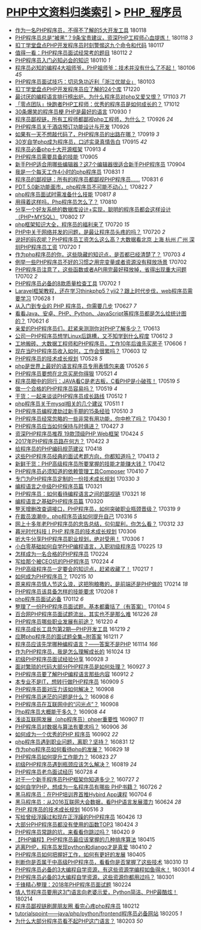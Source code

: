 [PHP中文资料归类索引](../README.md) > [PHP_程序员](PHP_程序员.md)
====
- [作为一名PHP程序员，不得不了解的5大开发工具](http://jkwz.applinzi.com/ittc/7059957743870280721.html#%E4%BD%9C%E4%B8%BA%E4%B8%80%E5%90%8DPHP%E7%A8%8B%E5%BA%8F%E5%91%98%EF%BC%8C%E4%B8%8D%E5%BE%97%E4%B8%8D%E4%BA%86%E8%A7%A3%E7%9A%845%E5%A4%A7%E5%BC%80%E5%8F%91%E5%B7%A5%E5%85%B7) 180118  
- [PHP程序员总是“被黑”？9条宝贵建议，资深PHP工程师心血提炼！](http://jkwz.applinzi.com/ittc/7059874489972556806.html#PHP%E7%A8%8B%E5%BA%8F%E5%91%98%E6%80%BB%E6%98%AF%E2%80%9C%E8%A2%AB%E9%BB%91%E2%80%9D%EF%BC%9F9%E6%9D%A1%E5%AE%9D%E8%B4%B5%E5%BB%BA%E8%AE%AE%EF%BC%8C%E8%B5%84%E6%B7%B1PHP%E5%B7%A5%E7%A8%8B%E5%B8%88%E5%BF%83%E8%A1%80%E6%8F%90%E7%82%BC%EF%BC%81) 180118 *3* 
- [扣丁学堂盘点PHP开发程序员时刻警惕这九个命令和代码](http://jkwz.applinzi.com/ittc/7059497280556499975.html#%E6%89%A3%E4%B8%81%E5%AD%A6%E5%A0%82%E7%9B%98%E7%82%B9PHP%E5%BC%80%E5%8F%91%E7%A8%8B%E5%BA%8F%E5%91%98%E6%97%B6%E5%88%BB%E8%AD%A6%E6%83%95%E8%BF%99%E4%B9%9D%E4%B8%AA%E5%91%BD%E4%BB%A4%E5%92%8C%E4%BB%A3%E7%A0%81) 180117  
- [值得一看：PHP程序员面试经常考的题目](http://jkwz.applinzi.com/ittc/7055877647219819527.html#%E5%80%BC%E5%BE%97%E4%B8%80%E7%9C%8B%EF%BC%9APHP%E7%A8%8B%E5%BA%8F%E5%91%98%E9%9D%A2%E8%AF%95%E7%BB%8F%E5%B8%B8%E8%80%83%E7%9A%84%E9%A2%98%E7%9B%AE) 180112 *2* 
- [PHP程序员入门必知必会的知识](http://jkwz.applinzi.com/ittc/7055833843834029067.html#PHP%E7%A8%8B%E5%BA%8F%E5%91%98%E5%85%A5%E9%97%A8%E5%BF%85%E7%9F%A5%E5%BF%85%E4%BC%9A%E7%9A%84%E7%9F%A5%E8%AF%86) 180110 *1* 
- [程序员必知的编程4大祖师爷，PHP祖师爷：技术并没有什么了不起！](http://jkwz.applinzi.com/ittc/7055528116934411281.html#%E7%A8%8B%E5%BA%8F%E5%91%98%E5%BF%85%E7%9F%A5%E7%9A%84%E7%BC%96%E7%A8%8B4%E5%A4%A7%E7%A5%96%E5%B8%88%E7%88%B7%EF%BC%8CPHP%E7%A5%96%E5%B8%88%E7%88%B7%EF%BC%9A%E6%8A%80%E6%9C%AF%E5%B9%B6%E6%B2%A1%E6%9C%89%E4%BB%80%E4%B9%88%E4%BA%86%E4%B8%8D%E8%B5%B7%EF%BC%81) 180106 *45* 
- [PHP程序员面试技巧：切忌急功近利「浙江优就业」](http://jkwz.applinzi.com/ittc/7054362216197784587.html#PHP%E7%A8%8B%E5%BA%8F%E5%91%98%E9%9D%A2%E8%AF%95%E6%8A%80%E5%B7%A7%EF%BC%9A%E5%88%87%E5%BF%8C%E6%80%A5%E5%8A%9F%E8%BF%91%E5%88%A9%E3%80%8C%E6%B5%99%E6%B1%9F%E4%BC%98%E5%B0%B1%E4%B8%9A%E3%80%8D) 180103  
- [扣丁学堂盘点PHP开发程序员应了解的24个库](http://jkwz.applinzi.com/ittc/7049141431858365457.html#%E6%89%A3%E4%B8%81%E5%AD%A6%E5%A0%82%E7%9B%98%E7%82%B9PHP%E5%BC%80%E5%8F%91%E7%A8%8B%E5%BA%8F%E5%91%98%E5%BA%94%E4%BA%86%E8%A7%A3%E7%9A%8424%E4%B8%AA%E5%BA%93) 171220  
- [最讨厌的编程语言排行榜出炉，为什么程序员对php又爱又恨？](http://jkwz.applinzi.com/ittc/7031774694078940176.html#%E6%9C%80%E8%AE%A8%E5%8E%8C%E7%9A%84%E7%BC%96%E7%A8%8B%E8%AF%AD%E8%A8%80%E6%8E%92%E8%A1%8C%E6%A6%9C%E5%87%BA%E7%82%89%EF%BC%8C%E4%B8%BA%E4%BB%80%E4%B9%88%E7%A8%8B%E5%BA%8F%E5%91%98%E5%AF%B9php%E5%8F%88%E7%88%B1%E5%8F%88%E6%81%A8%EF%BC%9F) 171103 *71* 
- [「零点团队」快跑者PHP工程师：优秀的程序员是如何成长的？](http://jkwz.applinzi.com/ittc/7023598125082739729.html#%E3%80%8C%E9%9B%B6%E7%82%B9%E5%9B%A2%E9%98%9F%E3%80%8D%E5%BF%AB%E8%B7%91%E8%80%85PHP%E5%B7%A5%E7%A8%8B%E5%B8%88%EF%BC%9A%E4%BC%98%E7%A7%80%E7%9A%84%E7%A8%8B%E5%BA%8F%E5%91%98%E6%98%AF%E5%A6%82%E4%BD%95%E6%88%90%E9%95%BF%E7%9A%84%EF%BC%9F) 171012  
- [30条爆笑的程序员梗 PHP是最好的语言](http://jkwz.applinzi.com/ittc/7019173210590020624.html#30%E6%9D%A1%E7%88%86%E7%AC%91%E7%9A%84%E7%A8%8B%E5%BA%8F%E5%91%98%E6%A2%97+PHP%E6%98%AF%E6%9C%80%E5%A5%BD%E7%9A%84%E8%AF%AD%E8%A8%80) 170930 *1* 
- [程序员鄙视链，所有工程师都鄙视php工程师，为什么？](http://jkwz.applinzi.com/ittc/7017577887853708304.html#%E7%A8%8B%E5%BA%8F%E5%91%98%E9%84%99%E8%A7%86%E9%93%BE%EF%BC%8C%E6%89%80%E6%9C%89%E5%B7%A5%E7%A8%8B%E5%B8%88%E9%83%BD%E9%84%99%E8%A7%86php%E5%B7%A5%E7%A8%8B%E5%B8%88%EF%BC%8C%E4%B8%BA%E4%BB%80%E4%B9%88%EF%BC%9F) 170926 *24* 
- [PHP程序员关于酒店预订功能设计与开发](http://jkwz.applinzi.com/ittc/7017454781818471440.html#PHP%E7%A8%8B%E5%BA%8F%E5%91%98%E5%85%B3%E4%BA%8E%E9%85%92%E5%BA%97%E9%A2%84%E8%AE%A2%E5%8A%9F%E8%83%BD%E8%AE%BE%E8%AE%A1%E4%B8%8E%E5%BC%80%E5%8F%91) 170926  
- [如果有一天不想敲代码了，PHP程序员的出路在哪？](http://jkwz.applinzi.com/ittc/7014976760272389136.html#%E5%A6%82%E6%9E%9C%E6%9C%89%E4%B8%80%E5%A4%A9%E4%B8%8D%E6%83%B3%E6%95%B2%E4%BB%A3%E7%A0%81%E4%BA%86%EF%BC%8CPHP%E7%A8%8B%E5%BA%8F%E5%91%98%E7%9A%84%E5%87%BA%E8%B7%AF%E5%9C%A8%E5%93%AA%EF%BC%9F) 170919 *3* 
- [30岁自学php成为程序员，口述实录真情告白](http://jkwz.applinzi.com/ittc/7013642679295149072.html#30%E5%B2%81%E8%87%AA%E5%AD%A6php%E6%88%90%E4%B8%BA%E7%A8%8B%E5%BA%8F%E5%91%98%EF%BC%8C%E5%8F%A3%E8%BF%B0%E5%AE%9E%E5%BD%95%E7%9C%9F%E6%83%85%E5%91%8A%E7%99%BD) 170915 *42* 
- [程序员必备php十大开源框架](http://jkwz.applinzi.com/ittc/7012838486615524369.html#%E7%A8%8B%E5%BA%8F%E5%91%98%E5%BF%85%E5%A4%87php%E5%8D%81%E5%A4%A7%E5%BC%80%E6%BA%90%E6%A1%86%E6%9E%B6) 170913 *4* 
- [PHP程序员需要具备的技能](http://jkwz.applinzi.com/ittc/7009830176136102928.html#PHP%E7%A8%8B%E5%BA%8F%E5%91%98%E9%9C%80%E8%A6%81%E5%85%B7%E5%A4%87%E7%9A%84%E6%8A%80%E8%83%BD) 170905  
- [新手PHP适合用哪些编辑器？这7个编辑器很适合新手PHP程序员](http://jkwz.applinzi.com/ittc/7009417574432113680.html#%E6%96%B0%E6%89%8BPHP%E9%80%82%E5%90%88%E7%94%A8%E5%93%AA%E4%BA%9B%E7%BC%96%E8%BE%91%E5%99%A8%EF%BC%9F%E8%BF%997%E4%B8%AA%E7%BC%96%E8%BE%91%E5%99%A8%E5%BE%88%E9%80%82%E5%90%88%E6%96%B0%E6%89%8BPHP%E7%A8%8B%E5%BA%8F%E5%91%98) 170904  
- [我是一个每天工作4小时的php程序员](http://jkwz.applinzi.com/ittc/7008067988631323665.html#%E6%88%91%E6%98%AF%E4%B8%80%E4%B8%AA%E6%AF%8F%E5%A4%A9%E5%B7%A5%E4%BD%9C4%E5%B0%8F%E6%97%B6%E7%9A%84php%E7%A8%8B%E5%BA%8F%E5%91%98) 170831 *1* 
- [程序员的鄙视链：所有的程序员都鄙视PHP程序员……](http://jkwz.applinzi.com/ittc/7007898545263477777.html#%E7%A8%8B%E5%BA%8F%E5%91%98%E7%9A%84%E9%84%99%E8%A7%86%E9%93%BE%EF%BC%9A%E6%89%80%E6%9C%89%E7%9A%84%E7%A8%8B%E5%BA%8F%E5%91%98%E9%83%BD%E9%84%99%E8%A7%86PHP%E7%A8%8B%E5%BA%8F%E5%91%98%E2%80%A6%E2%80%A6) 170831 *6* 
- [PDT 5.0新功能面市，php程序员不可能不动心！](http://jkwz.applinzi.com/ittc/7004657314492318737.html#PDT+5.0%E6%96%B0%E5%8A%9F%E8%83%BD%E9%9D%A2%E5%B8%82%EF%BC%8Cphp%E7%A8%8B%E5%BA%8F%E5%91%98%E4%B8%8D%E5%8F%AF%E8%83%BD%E4%B8%8D%E5%8A%A8%E5%BF%83%EF%BC%81) 170822 *7* 
- [php程序员面试时需准备什么技能](http://jkwz.applinzi.com/ittc/7002897166711129104.html#php%E7%A8%8B%E5%BA%8F%E5%91%98%E9%9D%A2%E8%AF%95%E6%97%B6%E9%9C%80%E5%87%86%E5%A4%87%E4%BB%80%E4%B9%88%E6%8A%80%E8%83%BD) 170817 *8* 
- [用得着这样吗，Php程序员怎么了？](http://jkwz.applinzi.com/ittc/7000078293217575953.html#%E7%94%A8%E5%BE%97%E7%9D%80%E8%BF%99%E6%A0%B7%E5%90%97%EF%BC%8CPhp%E7%A8%8B%E5%BA%8F%E5%91%98%E6%80%8E%E4%B9%88%E4%BA%86%EF%BC%9F) 170810  
- [分享一个好友系统的数据库设计+实现，聪明的程序员都会这样设计（PHP+MYSQL）](http://jkwz.applinzi.com/ittc/6997344231159759889.html#%E5%88%86%E4%BA%AB%E4%B8%80%E4%B8%AA%E5%A5%BD%E5%8F%8B%E7%B3%BB%E7%BB%9F%E7%9A%84%E6%95%B0%E6%8D%AE%E5%BA%93%E8%AE%BE%E8%AE%A1%2B%E5%AE%9E%E7%8E%B0%EF%BC%8C%E8%81%AA%E6%98%8E%E7%9A%84%E7%A8%8B%E5%BA%8F%E5%91%98%E9%83%BD%E4%BC%9A%E8%BF%99%E6%A0%B7%E8%AE%BE%E8%AE%A1%EF%BC%88PHP%2BMYSQL%EF%BC%89) 170802 *17* 
- [php框架知识大全，程序员的福利来了](http://jkwz.applinzi.com/ittc/6992418798966408208.html#php%E6%A1%86%E6%9E%B6%E7%9F%A5%E8%AF%86%E5%A4%A7%E5%85%A8%EF%BC%8C%E7%A8%8B%E5%BA%8F%E5%91%98%E7%9A%84%E7%A6%8F%E5%88%A9%E6%9D%A5%E4%BA%86) 170720 *15* 
- [PHP中关于网络并发的问题，是最让程序员头疼的吗？](http://jkwz.applinzi.com/ittc/6992298114072183825.html#PHP%E4%B8%AD%E5%85%B3%E4%BA%8E%E7%BD%91%E7%BB%9C%E5%B9%B6%E5%8F%91%E7%9A%84%E9%97%AE%E9%A2%98%EF%BC%8C%E6%98%AF%E6%9C%80%E8%AE%A9%E7%A8%8B%E5%BA%8F%E5%91%98%E5%A4%B4%E7%96%BC%E7%9A%84%E5%90%97%EF%BC%9F) 170720 *2* 
- [说好的码农呢？PHP程序员工资怎么这么高？大数据看北京 上海 杭州 广州 深圳PHP程序员工资](http://jkwz.applinzi.com/ittc/6991583863946871824.html#%E8%AF%B4%E5%A5%BD%E7%9A%84%E7%A0%81%E5%86%9C%E5%91%A2%EF%BC%9FPHP%E7%A8%8B%E5%BA%8F%E5%91%98%E5%B7%A5%E8%B5%84%E6%80%8E%E4%B9%88%E8%BF%99%E4%B9%88%E9%AB%98%EF%BC%9F%E5%A4%A7%E6%95%B0%E6%8D%AE%E7%9C%8B%E5%8C%97%E4%BA%AC+%E4%B8%8A%E6%B5%B7+%E6%9D%AD%E5%B7%9E+%E5%B9%BF%E5%B7%9E+%E6%B7%B1%E5%9C%B3PHP%E7%A8%8B%E5%BA%8F%E5%91%98%E5%B7%A5%E8%B5%84) 170720 *1* 
- [作为php程序员的你，这些隐藏的知识点，是否都已经清楚了？](http://jkwz.applinzi.com/ittc/6986096883133842437.html#%E4%BD%9C%E4%B8%BAphp%E7%A8%8B%E5%BA%8F%E5%91%98%E7%9A%84%E4%BD%A0%EF%BC%8C%E8%BF%99%E4%BA%9B%E9%9A%90%E8%97%8F%E7%9A%84%E7%9F%A5%E8%AF%86%E7%82%B9%EF%BC%8C%E6%98%AF%E5%90%A6%E9%83%BD%E5%B7%B2%E7%BB%8F%E6%B8%85%E6%A5%9A%E4%BA%86%EF%BC%9F) 170703 *4* 
- [例举一些PHP程序员不好的习惯之用完变量或者资源没有释放场景](http://jkwz.applinzi.com/ittc/6985716310494151685.html#%E4%BE%8B%E4%B8%BE%E4%B8%80%E4%BA%9BPHP%E7%A8%8B%E5%BA%8F%E5%91%98%E4%B8%8D%E5%A5%BD%E7%9A%84%E4%B9%A0%E6%83%AF%E4%B9%8B%E7%94%A8%E5%AE%8C%E5%8F%98%E9%87%8F%E6%88%96%E8%80%85%E8%B5%84%E6%BA%90%E6%B2%A1%E6%9C%89%E9%87%8A%E6%94%BE%E5%9C%BA%E6%99%AF) 170702  
- [PHP程序员注意了，这些函数或者API用完最好释放掉，省得出现重大问题](http://jkwz.applinzi.com/ittc/6985716310414459909.html#PHP%E7%A8%8B%E5%BA%8F%E5%91%98%E6%B3%A8%E6%84%8F%E4%BA%86%EF%BC%8C%E8%BF%99%E4%BA%9B%E5%87%BD%E6%95%B0%E6%88%96%E8%80%85API%E7%94%A8%E5%AE%8C%E6%9C%80%E5%A5%BD%E9%87%8A%E6%94%BE%E6%8E%89%EF%BC%8C%E7%9C%81%E5%BE%97%E5%87%BA%E7%8E%B0%E9%87%8D%E5%A4%A7%E9%97%AE%E9%A2%98) 170702 *2* 
- [PHP程序员必备的8款质量检查工具](http://jkwz.applinzi.com/ittc/6985653957866030084.html#PHP%E7%A8%8B%E5%BA%8F%E5%91%98%E5%BF%85%E5%A4%87%E7%9A%848%E6%AC%BE%E8%B4%A8%E9%87%8F%E6%A3%80%E6%9F%A5%E5%B7%A5%E5%85%B7) 170702 *1* 
- [Laravel框架教程，还在学习thinkphp5？yii2？跟上时代步伐，web程序员需要学习](http://jkwz.applinzi.com/ittc/6984192732808348676.html#Laravel%E6%A1%86%E6%9E%B6%E6%95%99%E7%A8%8B%EF%BC%8C%E8%BF%98%E5%9C%A8%E5%AD%A6%E4%B9%A0thinkphp5%EF%BC%9Fyii2%EF%BC%9F%E8%B7%9F%E4%B8%8A%E6%97%B6%E4%BB%A3%E6%AD%A5%E4%BC%90%EF%BC%8Cweb%E7%A8%8B%E5%BA%8F%E5%91%98%E9%9C%80%E8%A6%81%E5%AD%A6%E4%B9%A0) 170628 *1* 
- [从入门到专业的 PHP 程序员，你需要几步](http://jkwz.applinzi.com/ittc/6983822834965939205.html#%E4%BB%8E%E5%85%A5%E9%97%A8%E5%88%B0%E4%B8%93%E4%B8%9A%E7%9A%84+PHP+%E7%A8%8B%E5%BA%8F%E5%91%98%EF%BC%8C%E4%BD%A0%E9%9C%80%E8%A6%81%E5%87%A0%E6%AD%A5) 170627 *7* 
- [看看Java、安卓、PHP、Python、JavaScript等程序员都是怎么绘统计图的？](http://jkwz.applinzi.com/ittc/6981724345293341701.html#%E7%9C%8B%E7%9C%8BJava%E3%80%81%E5%AE%89%E5%8D%93%E3%80%81PHP%E3%80%81Python%E3%80%81JavaScript%E7%AD%89%E7%A8%8B%E5%BA%8F%E5%91%98%E9%83%BD%E6%98%AF%E6%80%8E%E4%B9%88%E7%BB%98%E7%BB%9F%E8%AE%A1%E5%9B%BE%E7%9A%84%EF%BC%9F) 170621 *6* 
- [亲爱的PHP程序员们，赶紧来测测你对PHP了解多少？](http://jkwz.applinzi.com/ittc/6978763337662727173.html#%E4%BA%B2%E7%88%B1%E7%9A%84PHP%E7%A8%8B%E5%BA%8F%E5%91%98%E4%BB%AC%EF%BC%8C%E8%B5%B6%E7%B4%A7%E6%9D%A5%E6%B5%8B%E6%B5%8B%E4%BD%A0%E5%AF%B9PHP%E4%BA%86%E8%A7%A3%E5%A4%9A%E5%B0%91%EF%BC%9F) 170613  
- [公司一PHP程序员想学Linux后跳槽，又不知学到什么程度](http://jkwz.applinzi.com/ittc/6978310969875760132.html#%E5%85%AC%E5%8F%B8%E4%B8%80PHP%E7%A8%8B%E5%BA%8F%E5%91%98%E6%83%B3%E5%AD%A6Linux%E5%90%8E%E8%B7%B3%E6%A7%BD%EF%BC%8C%E5%8F%88%E4%B8%8D%E7%9F%A5%E5%AD%A6%E5%88%B0%E4%BB%80%E4%B9%88%E7%A8%8B%E5%BA%A6) 170612 *3* 
- [工地搬砖、大数据工程师和PHP程序员，工作10年后谁先买房子](http://jkwz.applinzi.com/ittc/6976110695769703428.html#%E5%B7%A5%E5%9C%B0%E6%90%AC%E7%A0%96%E3%80%81%E5%A4%A7%E6%95%B0%E6%8D%AE%E5%B7%A5%E7%A8%8B%E5%B8%88%E5%92%8CPHP%E7%A8%8B%E5%BA%8F%E5%91%98%EF%BC%8C%E5%B7%A5%E4%BD%9C10%E5%B9%B4%E5%90%8E%E8%B0%81%E5%85%88%E4%B9%B0%E6%88%BF%E5%AD%90) 170606 *1* 
- [现在当PHP程序员收入如何，工作会很累吗？](http://jkwz.applinzi.com/ittc/6974497481776694277.html#%E7%8E%B0%E5%9C%A8%E5%BD%93PHP%E7%A8%8B%E5%BA%8F%E5%91%98%E6%94%B6%E5%85%A5%E5%A6%82%E4%BD%95%EF%BC%8C%E5%B7%A5%E4%BD%9C%E4%BC%9A%E5%BE%88%E7%B4%AF%E5%90%97%EF%BC%9F) 170603 *12* 
- [PHP程序员的技术成长规划](http://jkwz.applinzi.com/ittc/6972662657747256325.html#PHP%E7%A8%8B%E5%BA%8F%E5%91%98%E7%9A%84%E6%8A%80%E6%9C%AF%E6%88%90%E9%95%BF%E8%A7%84%E5%88%92) 170528 *5* 
- [php是世界上最好的语言程序员专用表情包来袭](http://jkwz.applinzi.com/ittc/6972111999948293124.html#php%E6%98%AF%E4%B8%96%E7%95%8C%E4%B8%8A%E6%9C%80%E5%A5%BD%E7%9A%84%E8%AF%AD%E8%A8%80%E7%A8%8B%E5%BA%8F%E5%91%98%E4%B8%93%E7%94%A8%E8%A1%A8%E6%83%85%E5%8C%85%E6%9D%A5%E8%A2%AD) 170526 *5* 
- [PHP程序员要想在北京买房你得狠](http://jkwz.applinzi.com/ittc/6970261071779595268.html#PHP%E7%A8%8B%E5%BA%8F%E5%91%98%E8%A6%81%E6%83%B3%E5%9C%A8%E5%8C%97%E4%BA%AC%E4%B9%B0%E6%88%BF%E4%BD%A0%E5%BE%97%E7%8B%A0) 170521 *4* 
- [程序员眼中的同行：JAVA看C是老古板，C看PHP是小破孩！](http://jkwz.applinzi.com/ittc/6969429718993470469.html#%E7%A8%8B%E5%BA%8F%E5%91%98%E7%9C%BC%E4%B8%AD%E7%9A%84%E5%90%8C%E8%A1%8C%EF%BC%9AJAVA%E7%9C%8BC%E6%98%AF%E8%80%81%E5%8F%A4%E6%9D%BF%EF%BC%8CC%E7%9C%8BPHP%E6%98%AF%E5%B0%8F%E7%A0%B4%E5%AD%A9%EF%BC%81) 170519 *5* 
- [做一个合格的PHP程序员容易吗？](http://jkwz.applinzi.com/ittc/6969428869802099716.html#%E5%81%9A%E4%B8%80%E4%B8%AA%E5%90%88%E6%A0%BC%E7%9A%84PHP%E7%A8%8B%E5%BA%8F%E5%91%98%E5%AE%B9%E6%98%93%E5%90%97%EF%BC%9F) 170519 *4* 
- [干货：一起来谈谈PHP程序员成长路线](http://jkwz.applinzi.com/ittc/6966744496732636165.html#%E5%B9%B2%E8%B4%A7%EF%BC%9A%E4%B8%80%E8%B5%B7%E6%9D%A5%E8%B0%88%E8%B0%88PHP%E7%A8%8B%E5%BA%8F%E5%91%98%E6%88%90%E9%95%BF%E8%B7%AF%E7%BA%BF) 170512 *1* 
- [php程序员关于mysql相关的几个建议](http://jkwz.applinzi.com/ittc/6966467776523797509.html#php%E7%A8%8B%E5%BA%8F%E5%91%98%E5%85%B3%E4%BA%8Emysql%E7%9B%B8%E5%85%B3%E7%9A%84%E5%87%A0%E4%B8%AA%E5%BB%BA%E8%AE%AE) 170511 *1* 
- [PHP程序员编程渡劫过新手期的15条经验](http://jkwz.applinzi.com/ittc/6965855509293827077.html#PHP%E7%A8%8B%E5%BA%8F%E5%91%98%E7%BC%96%E7%A8%8B%E6%B8%A1%E5%8A%AB%E8%BF%87%E6%96%B0%E6%89%8B%E6%9C%9F%E7%9A%8415%E6%9D%A1%E7%BB%8F%E9%AA%8C) 170510 *3* 
- [PHP程序员经常忽略的一些非常有用功能，你中枪了吗？](http://jkwz.applinzi.com/ittc/6962257533958882308.html#PHP%E7%A8%8B%E5%BA%8F%E5%91%98%E7%BB%8F%E5%B8%B8%E5%BF%BD%E7%95%A5%E7%9A%84%E4%B8%80%E4%BA%9B%E9%9D%9E%E5%B8%B8%E6%9C%89%E7%94%A8%E5%8A%9F%E8%83%BD%EF%BC%8C%E4%BD%A0%E4%B8%AD%E6%9E%AA%E4%BA%86%E5%90%97%EF%BC%9F) 170430 *1* 
- [PHP程序员应当如何保持与时俱进？](http://jkwz.applinzi.com/ittc/6961152390987252741.html#PHP%E7%A8%8B%E5%BA%8F%E5%91%98%E5%BA%94%E5%BD%93%E5%A6%82%E4%BD%95%E4%BF%9D%E6%8C%81%E4%B8%8E%E6%97%B6%E4%BF%B1%E8%BF%9B%EF%BC%9F) 170427 *3* 
- [资深PHP程序员推荐 19款顶级PHP Web框架](http://jkwz.applinzi.com/ittc/6960158125435913221.html#%E8%B5%84%E6%B7%B1PHP%E7%A8%8B%E5%BA%8F%E5%91%98%E6%8E%A8%E8%8D%90+19%E6%AC%BE%E9%A1%B6%E7%BA%A7PHP+Web%E6%A1%86%E6%9E%B6) 170424 *5* 
- [2017年PHP程序员路在何方？](http://jkwz.applinzi.com/ittc/6959301262058193925.html#2017%E5%B9%B4PHP%E7%A8%8B%E5%BA%8F%E5%91%98%E8%B7%AF%E5%9C%A8%E4%BD%95%E6%96%B9%EF%BC%9F) 170422 *3* 
- [给程序员的PHP编码规范建议](http://jkwz.applinzi.com/ittc/6957892389099275268.html#%E7%BB%99%E7%A8%8B%E5%BA%8F%E5%91%98%E7%9A%84PHP%E7%BC%96%E7%A0%81%E8%A7%84%E8%8C%83%E5%BB%BA%E8%AE%AE) 170418  
- [这些PHP程序员经典的面试考题方向，你都知道吗？](http://jkwz.applinzi.com/ittc/6956014903302292484.html#%E8%BF%99%E4%BA%9BPHP%E7%A8%8B%E5%BA%8F%E5%91%98%E7%BB%8F%E5%85%B8%E7%9A%84%E9%9D%A2%E8%AF%95%E8%80%83%E9%A2%98%E6%96%B9%E5%90%91%EF%BC%8C%E4%BD%A0%E9%83%BD%E7%9F%A5%E9%81%93%E5%90%97%EF%BC%9F) 170413 *2* 
- [新鲜干货：PHP高级程序员所要掌握的技能才能赚大钱？](http://jkwz.applinzi.com/ittc/6955575415455351812.html#%E6%96%B0%E9%B2%9C%E5%B9%B2%E8%B4%A7%EF%BC%9APHP%E9%AB%98%E7%BA%A7%E7%A8%8B%E5%BA%8F%E5%91%98%E6%89%80%E8%A6%81%E6%8E%8C%E6%8F%A1%E7%9A%84%E6%8A%80%E8%83%BD%E6%89%8D%E8%83%BD%E8%B5%9A%E5%A4%A7%E9%92%B1%EF%BC%9F) 170412  
- [PHP程序员必须知道的依赖管理工具Composer](http://jkwz.applinzi.com/ittc/6955029646998504452.html#PHP%E7%A8%8B%E5%BA%8F%E5%91%98%E5%BF%85%E9%A1%BB%E7%9F%A5%E9%81%93%E7%9A%84%E4%BE%9D%E8%B5%96%E7%AE%A1%E7%90%86%E5%B7%A5%E5%85%B7Composer) 170410 *7* 
- [专门为PHP程序员定制的一份技术成长规划](http://jkwz.applinzi.com/ittc/6950834028860146693.html#%E4%B8%93%E9%97%A8%E4%B8%BAPHP%E7%A8%8B%E5%BA%8F%E5%91%98%E5%AE%9A%E5%88%B6%E7%9A%84%E4%B8%80%E4%BB%BD%E6%8A%80%E6%9C%AF%E6%88%90%E9%95%BF%E8%A7%84%E5%88%92) 170330 *3* 
- [编程语言之中级PHP程序员篇](http://jkwz.applinzi.com/ittc/6947613628349023236.html#%E7%BC%96%E7%A8%8B%E8%AF%AD%E8%A8%80%E4%B9%8B%E4%B8%AD%E7%BA%A7PHP%E7%A8%8B%E5%BA%8F%E5%91%98%E7%AF%87) 170321  
- [PHP程序员：如何看待编程语言之间的鄙视链](http://jkwz.applinzi.com/ittc/6947405180713829380.html#PHP%E7%A8%8B%E5%BA%8F%E5%91%98%EF%BC%9A%E5%A6%82%E4%BD%95%E7%9C%8B%E5%BE%85%E7%BC%96%E7%A8%8B%E8%AF%AD%E8%A8%80%E4%B9%8B%E9%97%B4%E7%9A%84%E9%84%99%E8%A7%86%E9%93%BE) 170321 *16* 
- [编程语言之基础PHP程序员篇](http://jkwz.applinzi.com/ittc/6947212687913255941.html#%E7%BC%96%E7%A8%8B%E8%AF%AD%E8%A8%80%E4%B9%8B%E5%9F%BA%E7%A1%80PHP%E7%A8%8B%E5%BA%8F%E5%91%98%E7%AF%87) 170320  
- [整天增删改查调接口，PHP程序员，如何突破职业瓶颈晋级？](http://jkwz.applinzi.com/ittc/6946494110964909060.html#%E6%95%B4%E5%A4%A9%E5%A2%9E%E5%88%A0%E6%94%B9%E6%9F%A5%E8%B0%83%E6%8E%A5%E5%8F%A3%EF%BC%8CPHP%E7%A8%8B%E5%BA%8F%E5%91%98%EF%BC%8C%E5%A6%82%E4%BD%95%E7%AA%81%E7%A0%B4%E8%81%8C%E4%B8%9A%E7%93%B6%E9%A2%88%E6%99%8B%E7%BA%A7%EF%BC%9F) 170319 *9* 
- [在裁员浪潮中，php程序员该如何提升自己](http://jkwz.applinzi.com/ittc/6945309838988018692.html#%E5%9C%A8%E8%A3%81%E5%91%98%E6%B5%AA%E6%BD%AE%E4%B8%AD%EF%BC%8Cphp%E7%A8%8B%E5%BA%8F%E5%91%98%E8%AF%A5%E5%A6%82%E4%BD%95%E6%8F%90%E5%8D%87%E8%87%AA%E5%B7%B1) 170316 *5* 
- [网上十多年老PHP程序员的忠告总结，句句犀利，你怎么看？](http://jkwz.applinzi.com/ittc/6944193244299789316.html#%E7%BD%91%E4%B8%8A%E5%8D%81%E5%A4%9A%E5%B9%B4%E8%80%81PHP%E7%A8%8B%E5%BA%8F%E5%91%98%E7%9A%84%E5%BF%A0%E5%91%8A%E6%80%BB%E7%BB%93%EF%BC%8C%E5%8F%A5%E5%8F%A5%E7%8A%80%E5%88%A9%EF%BC%8C%E4%BD%A0%E6%80%8E%E4%B9%88%E7%9C%8B%EF%BC%9F) 170312 *33* 
- [暮光时代科技丨PHP 程序员的技术成长规划](http://jkwz.applinzi.com/ittc/6941962373425529860.html#%E6%9A%AE%E5%85%89%E6%97%B6%E4%BB%A3%E7%A7%91%E6%8A%80%E4%B8%A8PHP+%E7%A8%8B%E5%BA%8F%E5%91%98%E7%9A%84%E6%8A%80%E6%9C%AF%E6%88%90%E9%95%BF%E8%A7%84%E5%88%92) 170306  
- [听大牛分享PHP程序员职业规划，绝对受用！](http://jkwz.applinzi.com/ittc/6941865807440249861.html#%E5%90%AC%E5%A4%A7%E7%89%9B%E5%88%86%E4%BA%ABPHP%E7%A8%8B%E5%BA%8F%E5%91%98%E8%81%8C%E4%B8%9A%E8%A7%84%E5%88%92%EF%BC%8C%E7%BB%9D%E5%AF%B9%E5%8F%97%E7%94%A8%EF%BC%81) 170306 *1* 
- [小白零基础如何自学PHP编程语言，入职初级程序员](http://jkwz.applinzi.com/ittc/6938376045068813317.html#%E5%B0%8F%E7%99%BD%E9%9B%B6%E5%9F%BA%E7%A1%80%E5%A6%82%E4%BD%95%E8%87%AA%E5%AD%A6PHP%E7%BC%96%E7%A8%8B%E8%AF%AD%E8%A8%80%EF%BC%8C%E5%85%A5%E8%81%8C%E5%88%9D%E7%BA%A7%E7%A8%8B%E5%BA%8F%E5%91%98) 170225 *13* 
- [怎样成为一名合格的PHP程序员](http://jkwz.applinzi.com/ittc/6938155703700292612.html#%E6%80%8E%E6%A0%B7%E6%88%90%E4%B8%BA%E4%B8%80%E5%90%8D%E5%90%88%E6%A0%BC%E7%9A%84PHP%E7%A8%8B%E5%BA%8F%E5%91%98) 170224  
- [写给那个被CEO坑的PHP程序员](http://jkwz.applinzi.com/ittc/6937925483835687941.html#%E5%86%99%E7%BB%99%E9%82%A3%E4%B8%AA%E8%A2%ABCEO%E5%9D%91%E7%9A%84PHP%E7%A8%8B%E5%BA%8F%E5%91%98) 170224 *4* 
- [PHP高级程序员一定要会的知识点，赶紧收藏了！](http://jkwz.applinzi.com/ittc/6935736642576057349.html#PHP%E9%AB%98%E7%BA%A7%E7%A8%8B%E5%BA%8F%E5%91%98%E4%B8%80%E5%AE%9A%E8%A6%81%E4%BC%9A%E7%9A%84%E7%9F%A5%E8%AF%86%E7%82%B9%EF%BC%8C%E8%B5%B6%E7%B4%A7%E6%94%B6%E8%97%8F%E4%BA%86%EF%BC%81) 170217 *1* 
- [如何成为PHP程序员？](http://jkwz.applinzi.com/ittc/6934415163431322629.html#%E5%A6%82%E4%BD%95%E6%88%90%E4%B8%BAPHP%E7%A8%8B%E5%BA%8F%E5%91%98%EF%BC%9F) 170215 *10* 
- [原来程序员情人节这么浪，这把狗粮撒的，是前端还是PHP做的](http://jkwz.applinzi.com/ittc/6934421413191746565.html#%E5%8E%9F%E6%9D%A5%E7%A8%8B%E5%BA%8F%E5%91%98%E6%83%85%E4%BA%BA%E8%8A%82%E8%BF%99%E4%B9%88%E6%B5%AA%EF%BC%8C%E8%BF%99%E6%8A%8A%E7%8B%97%E7%B2%AE%E6%92%92%E7%9A%84%EF%BC%8C%E6%98%AF%E5%89%8D%E7%AB%AF%E8%BF%98%E6%98%AFPHP%E5%81%9A%E7%9A%84) 170214 *18* 
- [PHP程序员该具备怎样的技能要求](http://jkwz.applinzi.com/ittc/6932210216237270021.html#PHP%E7%A8%8B%E5%BA%8F%E5%91%98%E8%AF%A5%E5%85%B7%E5%A4%87%E6%80%8E%E6%A0%B7%E7%9A%84%E6%8A%80%E8%83%BD%E8%A6%81%E6%B1%82) 170208 *1* 
- [php程序员面试必备](http://jkwz.applinzi.com/ittc/6922377355732714500.html#php%E7%A8%8B%E5%BA%8F%E5%91%98%E9%9D%A2%E8%AF%95%E5%BF%85%E5%A4%87) 170112 *6* 
- [整理了一份PHP程序员面试题，基本都囊括了（有答案）](http://jkwz.applinzi.com/ittc/6919397090924168196.html#%E6%95%B4%E7%90%86%E4%BA%86%E4%B8%80%E4%BB%BDPHP%E7%A8%8B%E5%BA%8F%E5%91%98%E9%9D%A2%E8%AF%95%E9%A2%98%EF%BC%8C%E5%9F%BA%E6%9C%AC%E9%83%BD%E5%9B%8A%E6%8B%AC%E4%BA%86%EF%BC%88%E6%9C%89%E7%AD%94%E6%A1%88%EF%BC%89) 170104 *5* 
- [百合网PHP程序员面试题流出，其实也不是那么难](http://jkwz.applinzi.com/ittc/6915627537513579525.html#%E7%99%BE%E5%90%88%E7%BD%91PHP%E7%A8%8B%E5%BA%8F%E5%91%98%E9%9D%A2%E8%AF%95%E9%A2%98%E6%B5%81%E5%87%BA%EF%BC%8C%E5%85%B6%E5%AE%9E%E4%B9%9F%E4%B8%8D%E6%98%AF%E9%82%A3%E4%B9%88%E9%9A%BE) 161226 *28* 
- [PHP程序员哪些职业发展有前途？](http://jkwz.applinzi.com/ittc/6913635023004894212.html#PHP%E7%A8%8B%E5%BA%8F%E5%91%98%E5%93%AA%E4%BA%9B%E8%81%8C%E4%B8%9A%E5%8F%91%E5%B1%95%E6%9C%89%E5%89%8D%E9%80%94%EF%BC%9F) 161220 *4* 
- [程序员成长工具包第2期—PHP开发工具](http://jkwz.applinzi.com/ittc/6913379098008486916.html#%E7%A8%8B%E5%BA%8F%E5%91%98%E6%88%90%E9%95%BF%E5%B7%A5%E5%85%B7%E5%8C%85%E7%AC%AC2%E6%9C%9F%E2%80%94PHP%E5%BC%80%E5%8F%91%E5%B7%A5%E5%85%B7) 161219 *2* 
- [应聘php程序员的面试题全集~附答案](http://jkwz.applinzi.com/ittc/6910390237653369860.html#%E5%BA%94%E8%81%98php%E7%A8%8B%E5%BA%8F%E5%91%98%E7%9A%84%E9%9D%A2%E8%AF%95%E9%A2%98%E5%85%A8%E9%9B%86%7E%E9%99%84%E7%AD%94%E6%A1%88) 161211 *7* 
- [程序员应该先学哪种编程语言？——答案不是PHP](http://jkwz.applinzi.com/ittc/6900352797060367364.html#%E7%A8%8B%E5%BA%8F%E5%91%98%E5%BA%94%E8%AF%A5%E5%85%88%E5%AD%A6%E5%93%AA%E7%A7%8D%E7%BC%96%E7%A8%8B%E8%AF%AD%E8%A8%80%EF%BC%9F%E2%80%94%E2%80%94%E7%AD%94%E6%A1%88%E4%B8%8D%E6%98%AFPHP) 161114 *166* 
- [作为PHP程序员，我是怎么理解成长的](http://jkwz.applinzi.com/ittc/6892545079524197381.html#%E4%BD%9C%E4%B8%BAPHP%E7%A8%8B%E5%BA%8F%E5%91%98%EF%BC%8C%E6%88%91%E6%98%AF%E6%80%8E%E4%B9%88%E7%90%86%E8%A7%A3%E6%88%90%E9%95%BF%E7%9A%84) 161024 *13* 
- [初级PHP程序员面试经验分享](http://jkwz.applinzi.com/ittc/6882930943014208517.html#%E5%88%9D%E7%BA%A7PHP%E7%A8%8B%E5%BA%8F%E5%91%98%E9%9D%A2%E8%AF%95%E7%BB%8F%E9%AA%8C%E5%88%86%E4%BA%AB) 160928 *3* 
- [面对繁琐的代码大部分PHP程序员是如何处理？](http://jkwz.applinzi.com/ittc/6882575222753985541.html#%E9%9D%A2%E5%AF%B9%E7%B9%81%E7%90%90%E7%9A%84%E4%BB%A3%E7%A0%81%E5%A4%A7%E9%83%A8%E5%88%86PHP%E7%A8%8B%E5%BA%8F%E5%91%98%E6%98%AF%E5%A6%82%E4%BD%95%E5%A4%84%E7%90%86%EF%BC%9F) 160927 *3* 
- [PHP程序员要了解PHP编程语言那些内容](http://jkwz.applinzi.com/ittc/6877011462270223365.html#PHP%E7%A8%8B%E5%BA%8F%E5%91%98%E8%A6%81%E4%BA%86%E8%A7%A3PHP%E7%BC%96%E7%A8%8B%E8%AF%AD%E8%A8%80%E9%82%A3%E4%BA%9B%E5%86%85%E5%AE%B9) 160912 *2* 
- [本专业不是IT，想转行做PHP程序员](http://jkwz.applinzi.com/ittc/6875903626257630212.html#%E6%9C%AC%E4%B8%93%E4%B8%9A%E4%B8%8D%E6%98%AFIT%EF%BC%8C%E6%83%B3%E8%BD%AC%E8%A1%8C%E5%81%9APHP%E7%A8%8B%E5%BA%8F%E5%91%98) 160909 *5* 
- [PHP程序员面对压力该如何解决？](http://jkwz.applinzi.com/ittc/6875548608014844932.html#PHP%E7%A8%8B%E5%BA%8F%E5%91%98%E9%9D%A2%E5%AF%B9%E5%8E%8B%E5%8A%9B%E8%AF%A5%E5%A6%82%E4%BD%95%E8%A7%A3%E5%86%B3%EF%BC%9F) 160908  
- [PHP程序员迷茫的问题是什么？](http://jkwz.applinzi.com/ittc/6875542326490956804.html#PHP%E7%A8%8B%E5%BA%8F%E5%91%98%E8%BF%B7%E8%8C%AB%E7%9A%84%E9%97%AE%E9%A2%98%E6%98%AF%E4%BB%80%E4%B9%88%EF%BC%9F) 160908 *6* 
- [PHP程序员在互联网中的“闪光点”？](http://jkwz.applinzi.com/ittc/6875541698180023300.html#PHP%E7%A8%8B%E5%BA%8F%E5%91%98%E5%9C%A8%E4%BA%92%E8%81%94%E7%BD%91%E4%B8%AD%E7%9A%84%E2%80%9C%E9%97%AA%E5%85%89%E7%82%B9%E2%80%9D%EF%BC%9F) 160908  
- [Php程序员大概能干多久？](http://jkwz.applinzi.com/ittc/6875530514114544644.html#Php%E7%A8%8B%E5%BA%8F%E5%91%98%E5%A4%A7%E6%A6%82%E8%83%BD%E5%B9%B2%E5%A4%9A%E4%B9%85%EF%BC%9F) 160908 *44* 
- [浅谈互联网发展（php程序员）phper重要性](http://jkwz.applinzi.com/ittc/6875181794504213508.html#%E6%B5%85%E8%B0%88%E4%BA%92%E8%81%94%E7%BD%91%E5%8F%91%E5%B1%95%EF%BC%88php%E7%A8%8B%E5%BA%8F%E5%91%98%EF%BC%89phper%E9%87%8D%E8%A6%81%E6%80%A7) 160907 *11* 
- [PHP程序员对数据与算法有要求吗？](http://jkwz.applinzi.com/ittc/6874716464380118020.html#PHP%E7%A8%8B%E5%BA%8F%E5%91%98%E5%AF%B9%E6%95%B0%E6%8D%AE%E4%B8%8E%E7%AE%97%E6%B3%95%E6%9C%89%E8%A6%81%E6%B1%82%E5%90%97%EF%BC%9F) 160906 *36* 
- [如何成为一个优秀的PHP 程序员](http://jkwz.applinzi.com/ittc/6873268506858095621.html#%E5%A6%82%E4%BD%95%E6%88%90%E4%B8%BA%E4%B8%80%E4%B8%AA%E4%BC%98%E7%A7%80%E7%9A%84PHP+%E7%A8%8B%E5%BA%8F%E5%91%98) 160902 *22* 
- [php程序员遇到职业问题，离职？坚持？](http://jkwz.applinzi.com/ittc/6872594876255962116.html#php%E7%A8%8B%E5%BA%8F%E5%91%98%E9%81%87%E5%88%B0%E8%81%8C%E4%B8%9A%E9%97%AE%E9%A2%98%EF%BC%8C%E7%A6%BB%E8%81%8C%EF%BC%9F%E5%9D%9A%E6%8C%81%EF%BC%9F) 160831 *12* 
- [作为php程序员如何看待php的发展？](http://jkwz.applinzi.com/ittc/6871789061919998981.html#%E4%BD%9C%E4%B8%BAphp%E7%A8%8B%E5%BA%8F%E5%91%98%E5%A6%82%E4%BD%95%E7%9C%8B%E5%BE%85php%E7%9A%84%E5%8F%91%E5%B1%95%EF%BC%9F) 160829 *18* 
- [PHP程序员如何提升工作能力？](http://jkwz.applinzi.com/ittc/6869588509286990852.html#PHP%E7%A8%8B%E5%BA%8F%E5%91%98%E5%A6%82%E4%BD%95%E6%8F%90%E5%8D%87%E5%B7%A5%E4%BD%9C%E8%83%BD%E5%8A%9B%EF%BC%9F) 160823 *27* 
- [初级PHP程序员遇到瓶颈应该怎么解决？](http://jkwz.applinzi.com/ittc/6868081015985275909.html#%E5%88%9D%E7%BA%A7PHP%E7%A8%8B%E5%BA%8F%E5%91%98%E9%81%87%E5%88%B0%E7%93%B6%E9%A2%88%E5%BA%94%E8%AF%A5%E6%80%8E%E4%B9%88%E8%A7%A3%E5%86%B3%EF%BC%9F) 160819 *24* 
- [PHP程序员老鸟面试经历](http://jkwz.applinzi.com/ittc/6859988474794607620.html#PHP%E7%A8%8B%E5%BA%8F%E5%91%98%E8%80%81%E9%B8%9F%E9%9D%A2%E8%AF%95%E7%BB%8F%E5%8E%86) 160728 *4* 
- [对于一个新手程序员PHP框架你知道多少？](http://jkwz.applinzi.com/ittc/6859528841965601796.html#%E5%AF%B9%E4%BA%8E%E4%B8%80%E4%B8%AA%E6%96%B0%E6%89%8B%E7%A8%8B%E5%BA%8F%E5%91%98PHP%E6%A1%86%E6%9E%B6%E4%BD%A0%E7%9F%A5%E9%81%93%E5%A4%9A%E5%B0%91%EF%BC%9F) 160727 *2* 
- [如何自学PHP，想成为一名程序员有哪些 PHP书籍？](http://jkwz.applinzi.com/ittc/6859174792669955077.html#%E5%A6%82%E4%BD%95%E8%87%AA%E5%AD%A6PHP%EF%BC%8C%E6%83%B3%E6%88%90%E4%B8%BA%E4%B8%80%E5%90%8D%E7%A8%8B%E5%BA%8F%E5%91%98%E6%9C%89%E5%93%AA%E4%BA%9B+PHP%E4%B9%A6%E7%B1%8D%EF%BC%9F) 160726 *2* 
- [黑马程序员：在PHP培训界首推Hybird App课程](http://jkwz.applinzi.com/ittc/6850993604952327173.html#%E9%BB%91%E9%A9%AC%E7%A8%8B%E5%BA%8F%E5%91%98%EF%BC%9A%E5%9C%A8PHP%E5%9F%B9%E8%AE%AD%E7%95%8C%E9%A6%96%E6%8E%A8Hybird+App%E8%AF%BE%E7%A8%8B) 160704 *6* 
- [黑马程序员：从2016互联网大会数据，看PHP语言发展潜力](http://jkwz.applinzi.com/ittc/6847293730822030340.html#%E9%BB%91%E9%A9%AC%E7%A8%8B%E5%BA%8F%E5%91%98%EF%BC%9A%E4%BB%8E2016%E4%BA%92%E8%81%94%E7%BD%91%E5%A4%A7%E4%BC%9A%E6%95%B0%E6%8D%AE%EF%BC%8C%E7%9C%8BPHP%E8%AF%AD%E8%A8%80%E5%8F%91%E5%B1%95%E6%BD%9C%E5%8A%9B) 160624 *28* 
- [PHP 程序员的技术成长规划](http://jkwz.applinzi.com/ittc/6832912143057683461.html#PHP+%E7%A8%8B%E5%BA%8F%E5%91%98%E7%9A%84%E6%8A%80%E6%9C%AF%E6%88%90%E9%95%BF%E8%A7%84%E5%88%92) 160516 *3* 
- [写给曾经浮躁过和现在正浮躁的PHP程序员](http://jkwz.applinzi.com/ittc/6825521948893119493.html#%E5%86%99%E7%BB%99%E6%9B%BE%E7%BB%8F%E6%B5%AE%E8%BA%81%E8%BF%87%E5%92%8C%E7%8E%B0%E5%9C%A8%E6%AD%A3%E6%B5%AE%E8%BA%81%E7%9A%84PHP%E7%A8%8B%E5%BA%8F%E5%91%98) 160426 *13* 
- [大部分PHP程序员都没有使用的函数TOP3](http://jkwz.applinzi.com/ittc/7095497702634947591.html#%E5%A4%A7%E9%83%A8%E5%88%86PHP%E7%A8%8B%E5%BA%8F%E5%91%98%E9%83%BD%E6%B2%A1%E6%9C%89%E4%BD%BF%E7%94%A8%E7%9A%84%E5%87%BD%E6%95%B0TOP3) 180424 *3* 
- [PHP程序员常跳的坑，来看看你跳过吗？](http://jkwz.applinzi.com/ittc/7094112156813624337.html#PHP%E7%A8%8B%E5%BA%8F%E5%91%98%E5%B8%B8%E8%B7%B3%E7%9A%84%E5%9D%91%EF%BC%8C%E6%9D%A5%E7%9C%8B%E7%9C%8B%E4%BD%A0%E8%B7%B3%E8%BF%87%E5%90%97%EF%BC%9F) 180420 *9* 
- [【PHP编程】PHP程序员最应该掌握的几种排序算法](http://jkwz.applinzi.com/ittc/7091961827980477450.html#%E3%80%90PHP%E7%BC%96%E7%A8%8B%E3%80%91PHP%E7%A8%8B%E5%BA%8F%E5%91%98%E6%9C%80%E5%BA%94%E8%AF%A5%E6%8E%8C%E6%8F%A1%E7%9A%84%E5%87%A0%E7%A7%8D%E6%8E%92%E5%BA%8F%E7%AE%97%E6%B3%95) 180415  
- [逃离PHP，程序员发现python和django才是真爱](http://jkwz.applinzi.com/ittc/7090103730605392902.html#%E9%80%83%E7%A6%BBPHP%EF%BC%8C%E7%A8%8B%E5%BA%8F%E5%91%98%E5%8F%91%E7%8E%B0python%E5%92%8Cdjango%E6%89%8D%E6%98%AF%E7%9C%9F%E7%88%B1) 180410 *2* 
- [PHP程序员如何把握好工作，如何有更好的发展](http://jkwz.applinzi.com/ittc/7088176707930686481.html#PHP%E7%A8%8B%E5%BA%8F%E5%91%98%E5%A6%82%E4%BD%95%E6%8A%8A%E6%8F%A1%E5%A5%BD%E5%B7%A5%E4%BD%9C%EF%BC%8C%E5%A6%82%E4%BD%95%E6%9C%89%E6%9B%B4%E5%A5%BD%E7%9A%84%E5%8F%91%E5%B1%95) 180405  
- [判断你是否属于中高级PHP程序员，看看你是否掌握了这些技术](http://jkwz.applinzi.com/ittc/7078989085689775110.html#%E5%88%A4%E6%96%AD%E4%BD%A0%E6%98%AF%E5%90%A6%E5%B1%9E%E4%BA%8E%E4%B8%AD%E9%AB%98%E7%BA%A7PHP%E7%A8%8B%E5%BA%8F%E5%91%98%EF%BC%8C%E7%9C%8B%E7%9C%8B%E4%BD%A0%E6%98%AF%E5%90%A6%E6%8E%8C%E6%8F%A1%E4%BA%86%E8%BF%99%E4%BA%9B%E6%8A%80%E6%9C%AF) 180310 *13* 
- [PHP程序员必备的3大编程自学资源，有这些资源学编程如鱼得水！](http://jkwz.applinzi.com/ittc/7075563676935652368.html#PHP%E7%A8%8B%E5%BA%8F%E5%91%98%E5%BF%85%E5%A4%87%E7%9A%843%E5%A4%A7%E7%BC%96%E7%A8%8B%E8%87%AA%E5%AD%A6%E8%B5%84%E6%BA%90%EF%BC%8C%E6%9C%89%E8%BF%99%E4%BA%9B%E8%B5%84%E6%BA%90%E5%AD%A6%E7%BC%96%E7%A8%8B%E5%A6%82%E9%B1%BC%E5%BE%97%E6%B0%B4%EF%BC%81) 180301 *4* 
- [PHP程序员必备的3大编程自学资源，这些资源你都用过吗？](http://jkwz.applinzi.com/ittc/7075563676985984006.html#PHP%E7%A8%8B%E5%BA%8F%E5%91%98%E5%BF%85%E5%A4%87%E7%9A%843%E5%A4%A7%E7%BC%96%E7%A8%8B%E8%87%AA%E5%AD%A6%E8%B5%84%E6%BA%90%EF%BC%8C%E8%BF%99%E4%BA%9B%E8%B5%84%E6%BA%90%E4%BD%A0%E9%83%BD%E7%94%A8%E8%BF%87%E5%90%97%EF%BC%9F) 180301  
- [千锋精心整理：2018年PHP程序员面试题](http://jkwz.applinzi.com/ittc/7073647289371722762.html#%E5%8D%83%E9%94%8B%E7%B2%BE%E5%BF%83%E6%95%B4%E7%90%86%EF%BC%9A2018%E5%B9%B4PHP%E7%A8%8B%E5%BA%8F%E5%91%98%E9%9D%A2%E8%AF%95%E9%A2%98) 180224  
- [情人节程序员要用这3门语言向老婆示爱，Python简洁、PHP最酷炫！](http://jkwz.applinzi.com/ittc/7070053520227435527.html#%E6%83%85%E4%BA%BA%E8%8A%82%E7%A8%8B%E5%BA%8F%E5%91%98%E8%A6%81%E7%94%A8%E8%BF%993%E9%97%A8%E8%AF%AD%E8%A8%80%E5%90%91%E8%80%81%E5%A9%86%E7%A4%BA%E7%88%B1%EF%BC%8CPython%E7%AE%80%E6%B4%81%E3%80%81PHP%E6%9C%80%E9%85%B7%E7%82%AB%EF%BC%81) 180214  
- [程序员鄙视链刷屏朋友圈 看完心疼php程序员](http://jkwz.applinzi.com/ittc/7069137005684720646.html#%E7%A8%8B%E5%BA%8F%E5%91%98%E9%84%99%E8%A7%86%E9%93%BE%E5%88%B7%E5%B1%8F%E6%9C%8B%E5%8F%8B%E5%9C%88+%E7%9C%8B%E5%AE%8C%E5%BF%83%E7%96%BCphp%E7%A8%8B%E5%BA%8F%E5%91%98) 180212  
- [tutorialspoint——java/php/python/frontend程序员必备网站](http://jkwz.applinzi.com/ittc/7066591206509642769.html#tutorialspoint%E2%80%94%E2%80%94java%2Fphp%2Fpython%2Ffrontend%E7%A8%8B%E5%BA%8F%E5%91%98%E5%BF%85%E5%A4%87%E7%BD%91%E7%AB%99) 180205 *1* 
- [为什么大部分程序员看不起PHP这门语言？](http://jkwz.applinzi.com/ittc/7065638336658408464.html#%E4%B8%BA%E4%BB%80%E4%B9%88%E5%A4%A7%E9%83%A8%E5%88%86%E7%A8%8B%E5%BA%8F%E5%91%98%E7%9C%8B%E4%B8%8D%E8%B5%B7PHP%E8%BF%99%E9%97%A8%E8%AF%AD%E8%A8%80%EF%BC%9F) 180203 *50* 
